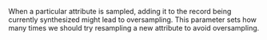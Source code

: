 When a particular attribute is sampled, adding it to the record being currently synthesized might lead to oversampling. This parameter sets how many times we should try resampling a new attribute to avoid oversampling.
